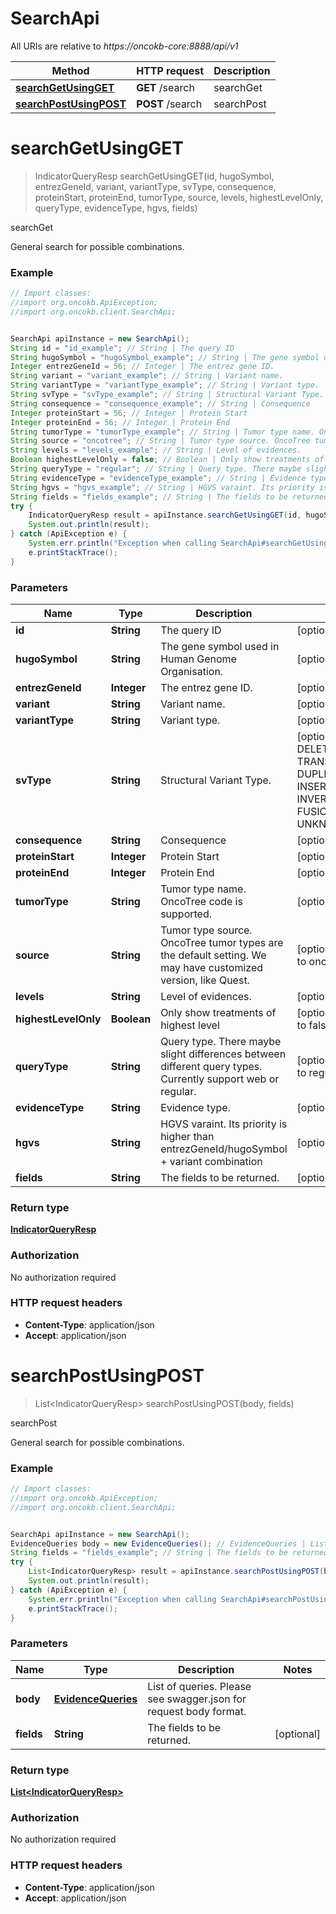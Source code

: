 # SearchApi

All URIs are relative to *https://oncokb-core:8888/api/v1*

Method | HTTP request | Description
------------- | ------------- | -------------
[**searchGetUsingGET**](SearchApi.md#searchGetUsingGET) | **GET** /search | searchGet
[**searchPostUsingPOST**](SearchApi.md#searchPostUsingPOST) | **POST** /search | searchPost


<a name="searchGetUsingGET"></a>
# **searchGetUsingGET**
> IndicatorQueryResp searchGetUsingGET(id, hugoSymbol, entrezGeneId, variant, variantType, svType, consequence, proteinStart, proteinEnd, tumorType, source, levels, highestLevelOnly, queryType, evidenceType, hgvs, fields)

searchGet

General search for possible combinations.

### Example
```java
// Import classes:
//import org.oncokb.ApiException;
//import org.oncokb.client.SearchApi;


SearchApi apiInstance = new SearchApi();
String id = "id_example"; // String | The query ID
String hugoSymbol = "hugoSymbol_example"; // String | The gene symbol used in Human Genome Organisation.
Integer entrezGeneId = 56; // Integer | The entrez gene ID.
String variant = "variant_example"; // String | Variant name.
String variantType = "variantType_example"; // String | Variant type.
String svType = "svType_example"; // String | Structural Variant Type.
String consequence = "consequence_example"; // String | Consequence
Integer proteinStart = 56; // Integer | Protein Start
Integer proteinEnd = 56; // Integer | Protein End
String tumorType = "tumorType_example"; // String | Tumor type name. OncoTree code is supported.
String source = "oncotree"; // String | Tumor type source. OncoTree tumor types are the default setting. We may have customized version, like Quest.
String levels = "levels_example"; // String | Level of evidences.
Boolean highestLevelOnly = false; // Boolean | Only show treatments of highest level
String queryType = "regular"; // String | Query type. There maybe slight differences between different query types. Currently support web or regular.
String evidenceType = "evidenceType_example"; // String | Evidence type.
String hgvs = "hgvs_example"; // String | HGVS varaint. Its priority is higher than entrezGeneId/hugoSymbol + variant combination
String fields = "fields_example"; // String | The fields to be returned.
try {
    IndicatorQueryResp result = apiInstance.searchGetUsingGET(id, hugoSymbol, entrezGeneId, variant, variantType, svType, consequence, proteinStart, proteinEnd, tumorType, source, levels, highestLevelOnly, queryType, evidenceType, hgvs, fields);
    System.out.println(result);
} catch (ApiException e) {
    System.err.println("Exception when calling SearchApi#searchGetUsingGET");
    e.printStackTrace();
}
```

### Parameters

Name | Type | Description  | Notes
------------- | ------------- | ------------- | -------------
 **id** | **String**| The query ID | [optional]
 **hugoSymbol** | **String**| The gene symbol used in Human Genome Organisation. | [optional]
 **entrezGeneId** | **Integer**| The entrez gene ID. | [optional]
 **variant** | **String**| Variant name. | [optional]
 **variantType** | **String**| Variant type. | [optional]
 **svType** | **String**| Structural Variant Type. | [optional] [enum: DELETION, TRANSLOCATION, DUPLICATION, INSERTION, INVERSION, FUSION, UNKNOWN]
 **consequence** | **String**| Consequence | [optional]
 **proteinStart** | **Integer**| Protein Start | [optional]
 **proteinEnd** | **Integer**| Protein End | [optional]
 **tumorType** | **String**| Tumor type name. OncoTree code is supported. | [optional]
 **source** | **String**| Tumor type source. OncoTree tumor types are the default setting. We may have customized version, like Quest. | [optional] [default to oncotree]
 **levels** | **String**| Level of evidences. | [optional]
 **highestLevelOnly** | **Boolean**| Only show treatments of highest level | [optional] [default to false]
 **queryType** | **String**| Query type. There maybe slight differences between different query types. Currently support web or regular. | [optional] [default to regular]
 **evidenceType** | **String**| Evidence type. | [optional]
 **hgvs** | **String**| HGVS varaint. Its priority is higher than entrezGeneId/hugoSymbol + variant combination | [optional]
 **fields** | **String**| The fields to be returned. | [optional]

### Return type

[**IndicatorQueryResp**](IndicatorQueryResp.md)

### Authorization

No authorization required

### HTTP request headers

 - **Content-Type**: application/json
 - **Accept**: application/json

<a name="searchPostUsingPOST"></a>
# **searchPostUsingPOST**
> List&lt;IndicatorQueryResp&gt; searchPostUsingPOST(body, fields)

searchPost

General search for possible combinations.

### Example
```java
// Import classes:
//import org.oncokb.ApiException;
//import org.oncokb.client.SearchApi;


SearchApi apiInstance = new SearchApi();
EvidenceQueries body = new EvidenceQueries(); // EvidenceQueries | List of queries. Please see swagger.json for request body format.
String fields = "fields_example"; // String | The fields to be returned.
try {
    List<IndicatorQueryResp> result = apiInstance.searchPostUsingPOST(body, fields);
    System.out.println(result);
} catch (ApiException e) {
    System.err.println("Exception when calling SearchApi#searchPostUsingPOST");
    e.printStackTrace();
}
```

### Parameters

Name | Type | Description  | Notes
------------- | ------------- | ------------- | -------------
 **body** | [**EvidenceQueries**](EvidenceQueries.md)| List of queries. Please see swagger.json for request body format. |
 **fields** | **String**| The fields to be returned. | [optional]

### Return type

[**List&lt;IndicatorQueryResp&gt;**](IndicatorQueryResp.md)

### Authorization

No authorization required

### HTTP request headers

 - **Content-Type**: application/json
 - **Accept**: application/json

